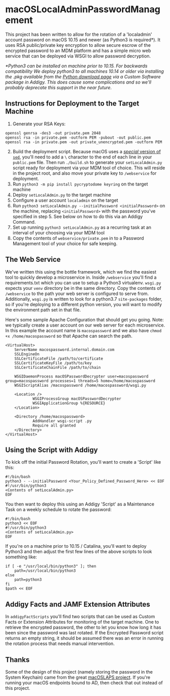 # macOSLocalAdminPasswordManagement

This project has been written to allow for the rotation of a 'localadmin' account password on macOS 10.15 and newer (as Python3 is required*). It uses RSA public/private key encryption to allow secure escrow of the encrypted password to an MDM platform and has a simple micro web service that can be deployed via WSGI to allow password decryption.

_*Python3 can be installed on machine prior to 10.15. For backwards compatibility We deploy python3 to all machines 10.14 or older via installing the .pkg available from the [Python download page](https://www.python.org/downloads/mac-osx/) via a Custom Software package in Addigy. This does cause some complications and so we'll probably deprecate this support in the near future._ 

## Instructions for Deployment to the Target Machine

1. Generate your RSA Keys:
```
openssl genrsa -des3 -out private.pem 2048
openssl rsa -in private.pem -outform PEM -pubout -out public.pem
openssl rsa -in private.pem -out private_unencrypted.pem -outform PEM
```
2. Build the deployment script. Because macOS uses a [_special_ version of `sed`](https://stackoverflow.com/questions/24275070/sed-not-giving-me-correct-substitute-operation-for-newline-with-mac-difference), you'll need to add a `\` character to the end of each line in your `public.pem` file. Then run `./build.sh` to generate your `setLocalAdmin.py` script ready for deployment via your MDM tool of choice. This will reside in the project root, and also move your private key to `/webservice` for deployment.
3. Run `python3 -m pip install pycryptodome keyring` on the target machine
4. Deploy `setLocalAdmin.py` to the target machine
5. Configure a user account `localadmin` on the target
6. Run `python3 setLocalAdmin.py --initialPassword <initialPassword>` on the machine, replacing `<initialPassword>` with the password you've specified in step 5. See below on how to do this via an Addigy Command.
7. Set up running `python3 setLocalAdmin.py` as a recurring task at an interval of your choosing via your MDM tool
8. Copy the contents of `webservice/private.pem` in to a Password Management tool of your choice for safe keeping.

## The Web Service
We've written this using the bottle framework, which we find the easiest tool to quickly develop a microservice in. Inside `/webservice` you'll find a requirements.txt which you can use to setup a Python3 virtualenv. `wsgi.py` expects your `venv` directory be in the same directory. Copy the contents of `/webservice` to the path your web server is configured to serve from. Additionally, `wsgi.py` is written to look for a python3.7 `site-packages` folder, so if you're deploying to a different python version, you will want to modify the environment path set in that file.

Here's some sample Apache Configuration that should get you going. Note: we typically create a user account on our web server for each microservice. In this example the account name is `macospassword` and we also have `chmod +x /home/macospassword` so that Apache can search the path.
```
<VirtualHost>
    ServerName macospassword.internal.domain.com
    SSLEngineOn
    SSLCertificateFile /path/to/certificate
    SSLCertificateKeyFile /path/to/key
    SSLCertificateChainFile /path/to/chain

    WSGIDaemonProcess macOSPasswordDecrypter user=macospassword group=macospassword processes=1 threads=5 home=/home/macospassword
    WSGIScriptAlias /macospassword /home/macospassword/wsgi.py

    <Location />
            WSGIProcessGroup macOSPasswordDecrypter
            WSGIApplicationGroup %{RESOURCE}
    </Location>

    <Directory /home/macospassword>
            AddHandler wsgi-script .py
            Require all granted
    </Directory>
</VirtualHost>
```

## Using the Script with Addigy
To kick off the initial Password Rotation, you'll want to create a 'Script' like this:
```
#!/bin/bash
python3 - --initialPassword <Your_Policy_Defined_Password_Here> << EOF
#!/usr/bin/python3
<Contents of setLocalAdmin.py>
EOF 
```

You then want to deploy this using an Addigy 'Script' as a Maintenance Task on a weekly schedule to rotate the password:
```
#!/bin/bash
python3 << EOF
#!/usr/bin/python3
<Contents of setLocalAdmin.py>
EOF 
```

If you're on a machine prior to 10.15 / Catalina, you'll want to deploy Python3 and then adjust the first few lines of the above scripts to look something like:
```
if [ -e "/usr/local/bin/python3" ]; then
    path=/usr/local/bin/python3
else
    path=python3
fi
$path << EOF
```

## Addigy Facts and JAMF Extension Attributes
In `addigyFactScripts` you'll find two scripts that can be used as Custom Facts or Extension Attributes for monitoring of the target machine. One to retrieve the encrypted password, the other to let you know how long it has been since the password was last rotated. If the Encrypted Password script returns an empty string, it should be assumed there was an error in running the rotation process that needs manual intervention.

## Thanks
Some of the design of this project (namely storing the password in the System Keychain) came from the great [macOSLAPS project](https://github.com/joshua-d-miller/macOSLAPS). If you're running your macOS endpoints bound to AD, then check that out instead of this project.